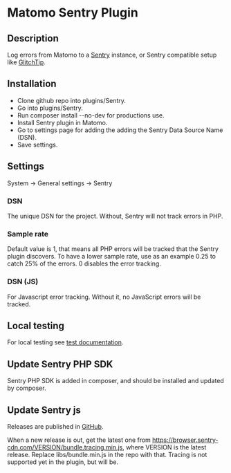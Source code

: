 # Matomo Sentry Plugin

## Description

Log errors from Matomo to a [Sentry](https://sentry.io/) instance, or Sentry compatible setup like [GlitchTip](https://glitchtip.com/).

## Installation

* Clone github repo into plugins/Sentry.
* Go into plugins/Sentry.
* Run composer install --no-dev for productions use.
* Install Sentry plugin in Matomo.
* Go to settings page for adding the adding the Sentry Data Source Name (DSN).
* Save settings.

## Settings

System -> General settings -> Sentry

### DSN

The unique DSN for the project. Without, Sentry will not track errors in PHP.

### Sample rate

Default value is 1, that means all PHP errors will be tracked that the Sentry plugin discovers. To have a lower sample rate, use as an example 0.25 to catch 25% of the errors. 0 disables the error tracking.

### DSN (JS)

For Javascript error tracking. Without it, no JavaScript errors will be tracked.

## Local testing

For local testing see [test documentation](TESTS.md).

## Update Sentry PHP SDK

Sentry PHP SDK is added in composer, and should be installed and updated by composer.

## Update Sentry js

Releases are published in [GitHub](https://github.com/getsentry/sentry-javascript/releases).

When a new release is out, get the latest one from <https://browser.sentry-cdn.com/VERSION/bundle.tracing.min.js>, where VERSION is the latest release. Replace libs/bundle.min.js in the repo with that. Tracing is not supported yet in the plugin, but will be.
